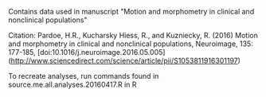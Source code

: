 Contains data used in manuscript "Motion and morphometry in clinical and nonclinical populations"

Citation: Pardoe, H.R., Kucharsky Hiess, R., and Kuzniecky, R. (2016) Motion and morphometry in clinical and nonclinical populations, Neuroimage, 135: 177-185, [doi:10.1016/j.neuroimage.2016.05.005] (http://www.sciencedirect.com/science/article/pii/S1053811916301197)

To recreate analyses, run commands found in source.me.all.analyses.20160417.R in R
